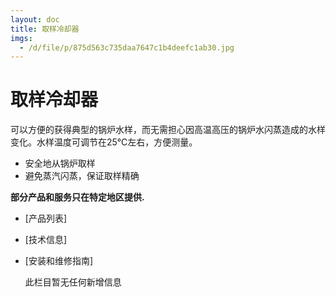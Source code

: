 ```yaml
---
layout: doc
title: 取样冷却器
imgs:
  - /d/file/p/875d563c735daa7647c1b4deefc1ab30.jpg
---
```


# 取样冷却器

可以方便的获得典型的锅炉水样，而无需担心因高温高压的锅炉水闪蒸造成的水样变化。水样温度可调节在25℃左右，方便测量。

- 安全地从锅炉取样
- 避免蒸汽闪蒸，保证取样精确

**部分产品和服务只在特定地区提供.**

- [产品列表]
- [技术信息]
- [安装和维修指南]

  此栏目暂无任何新增信息
